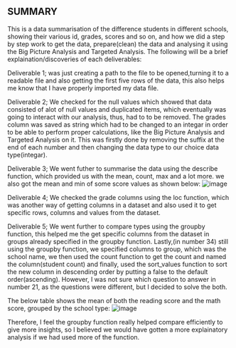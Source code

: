 
## SUMMARY
This is a data summarisation of the difference students in different schools, showing their various id, grades, scores and so on, and how we did a step by step work to get the data, prepare(clean) the data and analysing it using the Big Picture Analysis and Targeted Analysis. The following will be a brief explaination/discoveries of each deliverables:

Deliverable 1; was just creating a path to the file to be opened,turning it to a readable file and also getting the first five rows of the data, this also helps me know that I have properly imported my data file.

Deliverable 2; We checked for the null values which showed that data consisted of alot of null values and duplicated items, which eventually was going to interact with our analysis, thus, had to to be removed. The grades column was saved as string which had to be changed to an integar in order to be able to perform proper calculations, like the Big Picture Analysis and Targeted Analysis on it. This was firstly done by removing the suffix at the end of each number  and then changing the data type to our choice data type(integar).

Deliverable 3; We went futher to summarise the data using the describe function, which provided us with the mean, count, max and a lot more. we also got the mean and min of some score values as shown below:
![image](https://user-images.githubusercontent.com/109382758/225801172-6b4006de-e134-4224-92ae-c61be2dcd166.png)


Deliverable 4; We checked the grade columns using the loc function, which was another way of getting columns in a dataset and also used it to get specific rows, columns and values from the dataset.

Deliverable 5; We went further to compare types using the groupby function, this helped me the get specific columns from the dataset in groups already specified in the groupby function. Lastly,(in number 34) still using the groupby function, we specified columns to group, which was the school name, we then used the count function to get the count and named the column(student count) and finally, used the sort_values function to sort the new column in descending order by putting a false to the default order(ascending). However, I was not sure which question to answer in number 21, as the questions were different, but I decided to solve the both.

The below table shows the mean of both the reading score and the math score, grouped by the school type:
![image](https://user-images.githubusercontent.com/109382758/225802596-3c0b58ea-7ced-47c6-b411-ef62a4235369.png)

Therefore, I feel the groupby function really helped compare efficiently to give more insights, so I believed we would have gotten a more explainatory analysis if we had used more of the function.

